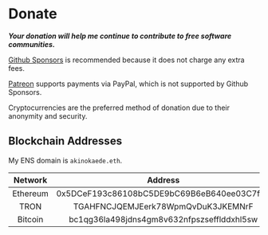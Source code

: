 # Donate

***Your donation will help me continue to contribute to free software communities.***

[Github Sponsors](https://github.com/sponsors/AkinoKaede) is recommended because it does not charge any extra fees.

[Patreon](https://www.patreon.com/AkinoKaede) supports payments via PayPal, which is not supported by Github Sponsors.

Cryptocurrencies are the preferred method of donation due to their anonymity and security.

## Blockchain Addresses

My ENS domain is `akinokaede.eth`.

| Network  |                  Address                   |
| :------: | :----------------------------------------: |
| Ethereum | 0x5DCeF193c86108bC5DE9bC69B6eB640ee03C7f55 |
|   TRON   |     TGAHFNCJQEMJEerk78WpmQvDuK3JKEMNrF     |
| Bitcoin  | bc1qg36la498jdns4gm8v632nfpszsefflddxhl5sw |
